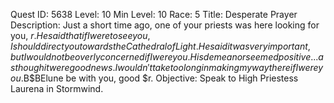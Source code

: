 Quest ID: 5638
Level: 10
Min Level: 10
Race: 5
Title: Desperate Prayer
Description: Just a short time ago, one of your priests was here looking for you, $r. He said that if I were to see you, I should direct you towards the Cathedral of Light. He said it was very important, but I would not be overly concerned if I were you. His demeanor seemed positive... as though it were good news. I wouldn't take too long in making my way there if I were you.$B$BElune be with you, good $r.
Objective: Speak to High Priestess Laurena in Stormwind.
